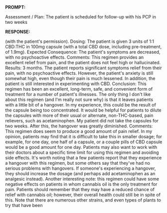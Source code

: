 **PROMPT:**

Assessment / Plan: The patient is scheduled for follow-up with his PCP in two weeks

**RESPONSE:**

  (with the patient's permission).  Dosing: The patient is given 3 units of 1:1 CBD:THC in 100mg capsule (with a total CBD dose, including pre-treatment, of 1.9mg).  Expected Consequence: The patient's symptoms are decreased, with no psychoactive effects.  Comments: This regimen provides an excellent relief from pain, and the patient does not feel high or hallucinated.  Results: 3 months. The patient reports significant symptoms relief from their pain, with no psychoactive effects. However, the patient's anxiety is still somewhat high, even though their pain is much lessened. In addition, the patient is still interested in experimenting with CBD.  Conclusion: This regimen has been an excellent, long-term, safe, and convenient form of treatment for a number of patient's illnesses.  The only thing I don't like about this regimen (and I'm really not sure why) is that it leaves patients with a little bit of a hangover. In my experience, this could be the result of the capsule being too concentrated. It would be helpful for patients to dilute the capsules with more of their usual or alternate, non-THC-based, pain relievers, such as acetaminophen.  My patient did not take the capsules for two weeks. After this, the hangover was greatly diminished.  Comments: This regimen does seem to produce a good amount of pain relief. In my opinion, patients may find that it is difficult to take this in smaller dosage; for example, for one day, one half of a capsule, or a couple pills of CBD capsule would be a good amount for one day. Patients may also want to work with their doctors about a specific time limit for using this regimen and avoiding side effects.  It's worth noting that a few patients report that they experience a hangover with this regimen, but some others say that they've had no serious problems with hangovers. If someone's experiencing a hangover, they should increase the dosage (and perhaps add acetaminophen as an analgesic instead).  Another interesting note: this regimen could have some negative effects on patients in whom cannabis oil is the only treatment for pain. Patients should remember that they may have a reduced chance of relief with cannabis oil; however, their overall health could still be in spite of this.  Note that there are numerous other strains, and even types of plants to try that have been